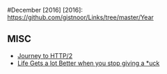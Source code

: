 #December [2016]
[2016]: https://github.com/gistnoor/Links/tree/master/Year

## MISC
* [Journey to HTTP/2](http://kamranahmed.info/blog/2016/08/13/http-in-depth/)
* [Life Gets a lot Better when you stop giving a *uck](https://medium.com/the-mission/life-gets-a-lot-better-when-you-stop-giving-a-f-ck-dbf96255e069#.tp3kx0tie)
